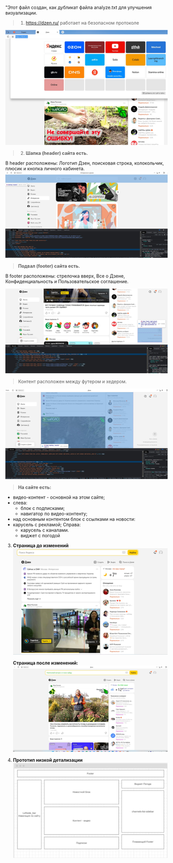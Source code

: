 "Этот файл создан, как дубликат файла analyze.txt для улучшения визуализации.

>1. https://dzen.ru/  работает на безопасном протоколе

![Это безопасный протокол](protocol.jpg)

>2.  **Шапка (header) сайта есть.**

В header расположены: Логотип Дзен, поисковая строка, колокольчик, плюсик и кнопка личного кабинета.
![header](header.jpg)

> **Подвал (footer) сайта есть.**

В footer расположены: стрелочка вверх, Все о Дзене, Конфиденциальность и Пользовательское соглашение.

![footer](footer.jpg)

> Контент расположен между футером и хедером.

![kontent](kontent.jpg)

> **На сайте есть:**
- видео-контент - основной на этом сайте;
- слева:
    -  блок с подписками;
    - навигатор по видео-контенту;
- над основным контентом блок с ссылками на новости:
- карусель с рекламой;
Справа:
    - карусель с каналами.
    - виджет с погодой

3. **Страница до изменений**
![Before](dzen_before.jpg)

    **Страница после изменений:**
![After](dzen_after.jpg)

4. **Прототип низкой детализации**
![Prototip](prototip.jpg)